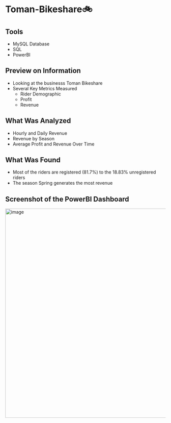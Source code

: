 <h1>Toman-Bikeshare🚲</h1>

<h2>Tools</h2>

- MySQL Database
- SQL
- PowerBI

<h2>Preview on Information</h2>

- Looking at the businesss Toman Bikeshare
- Several Key Metrics Measured
  - Rider Demographic
  - Profit
  - Revenue

 <h2>What Was Analyzed</h2>
 
- Hourly and Daily Revenue
- Revenue by Season
- Average Profit and Revenue Over Time

<h2>What Was Found</h2>

- Most of the riders are registered (81.7%) to the 18.83% unregistered riders
- The season Spring generates the most revenue

<h2>Screenshot of the PowerBI Dashboard</h2>

<img width="656" alt="image" src="https://github.com/user-attachments/assets/e097190d-0246-44e7-8493-48955945d53a">
